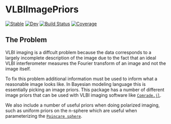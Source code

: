 # VLBIImagePriors

[![Stable](https://img.shields.io/badge/docs-stable-blue.svg)](https://ptiede.github.io/VLBIImagePriors.jl/stable)
[![Dev](https://img.shields.io/badge/docs-dev-blue.svg)](https://ptiede.github.io/VLBIImagePriors.jl/dev)
[![Build Status](https://github.com/ptiede/VLBIImagePriors.jl/actions/workflows/CI.yml/badge.svg?branch=main)](https://github.com/ptiede/VLBIImagePriors.jl/actions/workflows/CI.yml?query=branch%3Amain)
[![Coverage](https://codecov.io/gh/ptiede/VLBIImagePriors.jl/branch/main/graph/badge.svg)](https://codecov.io/gh/ptiede/VLBIImagePriors.jl)


## The Problem

VLBI imaging is a diffcult problem because the data corresponds to a largely incomplete description of the image due to the fact that an ideal VLBI interferometer measures the Fourier transform of an image and not the image itself. 

To fix this problem additional information must be used to inform what a reasonable image looks like. In Bayesian modeling language this is essentially picking an image priors. This package has a number of different image priors that can be used with VLBI imaging software like [`Comrade.jl`](https://github.com/ptiede/Comrade.jl). 

We also include a number of useful priors when doing polarized imaging, such as uniform priors on the n-sphere which are useful when parameterizing the [`Poincare sphere`](https://en.wikipedia.org/wiki/Polarization_(waves)#Poincar%C3%A9_sphere).
